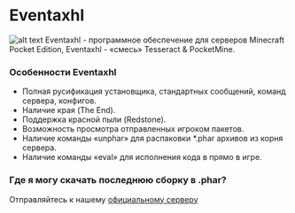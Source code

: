 # Eventaxhl
![alt text](http://vipmcpe.ru/dl/Eventaxhl.jpg)
Eventaxhl - программное обеспечение для серверов Minecraft Pocket Edition, Eventaxhl - «смесь» Tesseract & PocketMine.
### Особенности Eventaxhl
+ Полная русификация установщика, стандартных сообщений, команд сервера, конфигов.
+ Наличие края (The End).
+ Поддержка красной пыли (Redstone).
+ Возможность просмотра отправленных игроком пакетов.
+ Наличие команды «unphar» для распаковки *.phar архивов из корня сервера.
+ Наличие команды «eval» для исполнения кода в прямо в игре. 
### Где я могу скачать последнюю сборку в .phar?
Отправляйтесь к нашему [официальному серверу](http://vipmcpe.ru/dl/Eventaxhl_1.0.0.phar)
